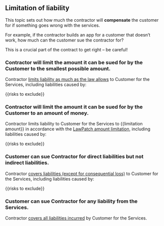 ## Limitation of liability

This topic sets out how much the contractor will **compensate** the customer for if something goes wrong with the services.

For example, if the contractor builds an app for a customer that doesn’t work, how much can the customer sue the contractor for?

This is a crucial part of the contract to get right – be careful!

### Contractor will limit the amount it can be sued for by the Customer to the smallest possible amount.

Contractor [limits liability as much as the law allows](https://github.com/lawpatch/au-limitation/blob/60ca67dd1644bc284a82c22d25db3e5f56bc41b8/au-limitation-0.md) to Customer for the Services, including liabilities caused by:

{{risks to exclude}}

### Contractor will limit the amount it can be sued for by the Customer to an amount of money.

Contractor limits liability to Customer for the Services to {{limitation amount}} in accordance with the [LawPatch amount limitation](https://github.com/lawpatch/au-limitation/blob/60ca67dd1644bc284a82c22d25db3e5f56bc41b8/au-limitation-1.md), including liabilities caused by:

{{risks to exclude}}

### Customer can sue Contractor for direct liabilities but not indirect liabilities.

Contractor [covers liabilities (except for consequential loss)](https://github.com/lawpatch/au-limitation/blob/60ca67dd1644bc284a82c22d25db3e5f56bc41b8/au-limitation-2.md) to Customer for the Services, including liabilities caused by:

{{risks to exclude}}

### Customer can sue Contractor for any liability from the Services.

Contractor [covers all liabilities incurred](https://github.com/lawpatch/au-limitation/blob/60ca67dd1644bc284a82c22d25db3e5f56bc41b8/au-limitation-3.md) by Customer for the Services.
